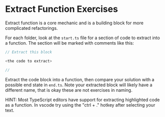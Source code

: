 # Extract Function Exercises

Extract function is a core mechanic and is a building block for more complicated refactorings.

For each folder, look at the `start.ts` file for a section of code to extract into a function. The section will be marked with comments like this:

```ts
// Extract this block 

<the code to extract>

//
```

Extract the code block into a function, then compare your solution with a possible end state in `end.ts`. Note your extracted block will likely have a different name, that is okay these are not exercises in naming.

HINT: Most TypeScript editors have support for extracting highlighted code as a function. In vscode try using the "ctrl + ." hotkey after selecting your text.
